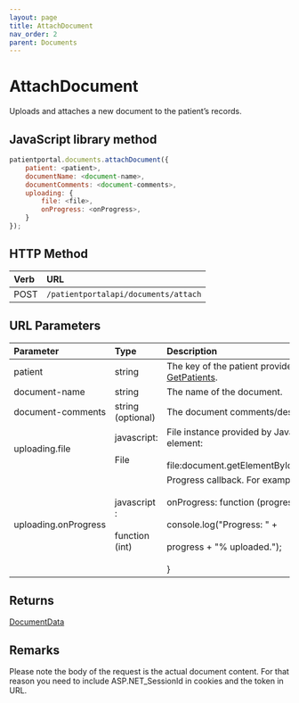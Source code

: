 ```yaml
---
layout: page
title: AttachDocument
nav_order: 2
parent: Documents
---
```


# AttachDocument

Uploads and attaches a new document to the patient’s records.

## JavaScript library method

```javascript
patientportal.documents.attachDocument({
    patient: <patient>,
    documentName: <document-name>,
    documentComments: <document-comments>,
    uploading: {
        file: <file>,
        onProgress: <onProgress>,
    }
});
```

## HTTP Method

| Verb | URL                                               |
|:-----|:--------------------------------------------------|
| POST | `/patientportalapi/documents/attach` |

## URL Parameters

| Parameter | Type   | Description                                                 |
|:----------|:-------|:------------------------------------------------------------|
| patient | string | The key of the patient provided by the API upon [GetPatients](../patients/getpatients). |
| document-name | string | The name of the document. |
| document-comments | string (optional) | The document comments/description. |
| uploading.file | javascript:<br><br>File | File instance provided by JavaScript input element:<br><br>file:document.getElementById("myFile").files\[0\] |
| uploading.onProgress | javascript :<br><br>function (int) | Progress callback. For example:<br><br>onProgress: function (progress) {<br><br>console.log("Progress: " +<br><br>progress + "% uploaded."); <br><br>} |

## Returns

[DocumentData](../objects-and-data-types/documentdata)

## Remarks

Please note the body of the request is the actual document content. For that reason you need to include ASP.NET_SessionId in cookies and the token in URL.
